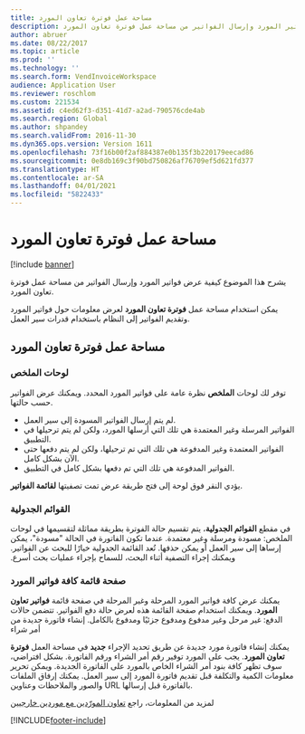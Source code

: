 ```yaml
---
title: مساحة عمل فوترة تعاون المورد
description: يشرح هذا الموضوع كيفية عرض فواتير المورد وإرسال الفواتير من مساحة عمل فوترة تعاون المورد.
author: abruer
ms.date: 08/22/2017
ms.topic: article
ms.prod: ''
ms.technology: ''
ms.search.form: VendInvoiceWorkspace
audience: Application User
ms.reviewer: roschlom
ms.custom: 221534
ms.assetid: c4ed62f3-d351-41d7-a2ad-790576cde4ab
ms.search.region: Global
ms.author: shpandey
ms.search.validFrom: 2016-11-30
ms.dyn365.ops.version: Version 1611
ms.openlocfilehash: 73f16b00f2af884387e0b135f3b220179eecad86
ms.sourcegitcommit: 0e8db169c3f90bd750826af76709ef5d621fd377
ms.translationtype: HT
ms.contentlocale: ar-SA
ms.lasthandoff: 04/01/2021
ms.locfileid: "5822433"
---
```

# <a name="vendor-collaboration-invoicing-workspace"></a>مساحة عمل فوترة تعاون المورد

[!include [banner](../includes/banner.md)]

يشرح هذا الموضوع كيفية عرض فواتير المورد وإرسال الفواتير من مساحة عمل فوترة تعاون المورد.

يمكن استخدام مساحة عمل **فوترة تعاون المورد**‬ لعرض معلومات حول فواتير المورد وتقديم الفواتير إلى النظام باستخدام قدرات سير العمل.


<a name="vendor-collaboration-invoicing-workspace"></a>مساحة عمل فوترة تعاون المورد
----------------------------------------

### <a name="summary-tiles"></a>لوحات الملخص

توفر لك لوحات **الملخص** نظرة عامة على فواتير المورد المحدد. ويمكنك عرض الفواتير حسب حالتها.
-   لم يتم إرسال الفواتير المسودة إلى سير العمل.
-   الفواتير المرسلة وغير المعتمدة‬ هي تلك التي أرسلها المورد، ولكن لم يتم ترحيلها في التطبيق.
-   الفواتير المعتمدة وغير المدفوعة هي تلك التي تم ترحيلها، ولكن لم يتم دفعها حتى الآن بشكل كامل.
-   الفواتير المدفوعة هي تلك التي تم دفعها بشكل كامل في التطبيق.

يؤدي النقر فوق لوحة إلى فتح طريقة عرض تمت تصفيتها **لقائمة الفواتير**.

### <a name="tabular-lists"></a>القوائم الجدولية

في مقطع **القوائم الجدولية**، يتم تقسيم حالة الفوترة بطريقة مماثلة لتقسيمها في لوحات الملخص: مسودة ومرسلة وغير معتمدة. عندما تكون الفاتورة في الحالة "مسودة"، يمكن إرساها إلى سير العمل أو يمكن حذفها. ‏‫تُعد القائمة الجدولية خيارًا للبحث عن الفواتير. ويمكنك إجراء التصفية أثناء البحث، للسماح بإجراء عمليات بحث أسرع.‬

### <a name="all-vendor-invoices-list-page"></a>صفحة قائمة كافة فواتير المورد

‏‫يمكنك عرض كافة فواتير المورد المرحلة وغير المرحلة في صفحة قائمة **فواتير تعاون المورد‬‏‫**. ويمكنك استخدام صفحة القائمة هذه لعرض حالة دفع الفواتير.‬ تتضمن حالات الدفع: غير مرحل‬ وغير مدفوع ومدفوع جزئيًا‬ ومدفوع بالكامل‬.
إنشاء فاتورة جديدة من أمر شراء

يمكنك إنشاء فاتورة مورد جديدة عن طريق تحديد الإجراء **جديد** في مساحة العمل **فوترة تعاون المورد**. يجب على المورد توفير رقم أمر الشراء ورقم الفاتورة. بشكل افتراضي، سوف تظهر كافة بنود أمر الشراء الخاص بالمورد على الفاتورة الجديدة. ويمكن تحرير معلومات الكمية والتكلفة قبل تقديم فاتورة المورد إلى سير العمل. يمكنك إرفاق الملفات والصور والملاحظات وعناوين URL بالفاتورة قبل إرسالها.

لمزيد من المعلومات، راجع [‬‏‫تعاون المورّدين مع موردين خارجيين](../../supply-chain/procurement/vendor-collaboration-work-external-vendors.md)





[!INCLUDE[footer-include](../../includes/footer-banner.md)]